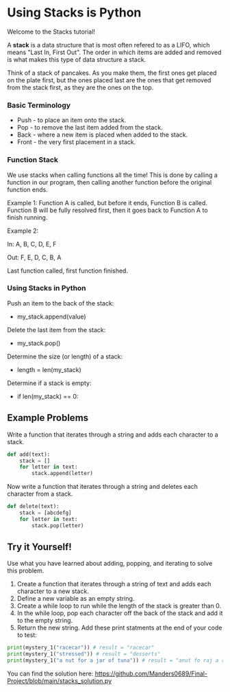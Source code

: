 # Using Stacks is Python

Welcome to the Stacks tutorial!

A **stack** is a data structure that is most often refered to as a LIFO, which means "Last In, First Out". The order in which items are added and removed is what makes this type of data structure a stack.

Think of a stack of pancakes. As you make them, the first ones get placed on the plate first, but the ones placed last are the ones that get removed from the stack first, as they are the ones on the top. 

### Basic Terminology
* Push - to place an item onto the stack.
* Pop - to remove the last item added from the stack.
* Back - where a new item is placed when added to the stack.
* Front - the very first placement in a stack.

### Function Stack
We use stacks when calling functions all the time! This is done by calling a function in our program, then calling another function before the original function ends.

Example 1:
Function A is called, but before it ends, Function B is called. Function B will be fully resolved first, then it goes back to Function A to finish running. 

Example 2:

In: A, B, C, D, E, F

Out: F, E, D, C, B, A

Last function called, first function finished.

### Using Stacks in Python
Push an item to the back of the stack:
* my_stack.append(value)

Delete the last item from the stack:
* my_stack.pop()

Determine the size (or length) of a stack:
* length = len(my_stack)

Determine if a stack is empty:
* if len(my_stack) == 0:

## Example Problems
Write a function that iterates through a string and adds each character to a stack.

```Python
def add(text):
    stack = []
    for letter in text:
        stack.append(letter)
```

Now write a function that iterates through a string and deletes each character from a stack.

```Python
def delete(text):
    stack = [abcdefg]
    for letter in text:
        stack.pop(letter)
```

## Try it Yourself!
Use what you have learned about adding, popping, and iterating to solve this problem. 
1. Create a function that iterates through a string of text and adds each character to a new stack. 
2. Define a new variable as an empty string.
3. Create a while loop to run while the length of the stack is greater than 0.
4. In the while loop, pop each character off the back of the stack and add it to the empty string.
5. Return the new string.
Add these print statments at the end of your code to test:
```Python
print(mystery_1("racecar")) # result = "racecar"
print(mystery_1("stressed")) # result = "desserts"
print(mystery_1("a nut for a jar of tuna")) # result = "anut fo raj a rof tun a"
```

You can find the solution here: https://github.com/Manders0689/Final-Project/blob/main/stacks_solution.py 